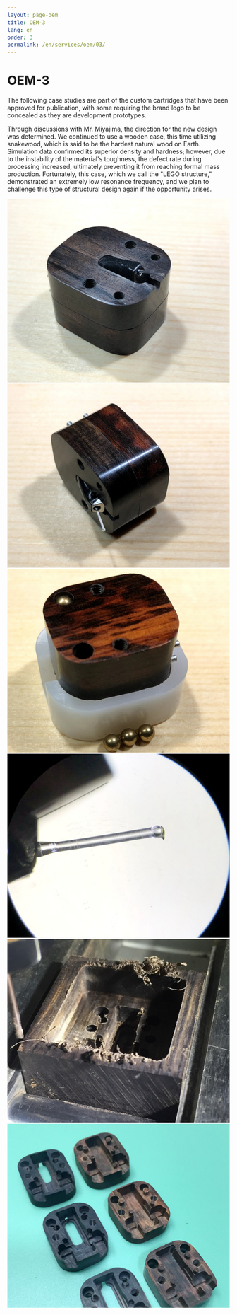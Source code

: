 ```yaml
---
layout: page-oem
title: OEM-3
lang: en
order: 3
permalink: /en/services/oem/03/
---
```



# OEM-3

The following case studies are part of the custom cartridges that have been approved for publication, with some requiring the brand logo to be concealed as they are development prototypes.

Through discussions with Mr. Miyajima, the direction for the new design was determined. We continued to use a wooden case, this time utilizing snakewood, which is said to be the hardest natural wood on Earth. Simulation data confirmed its superior density and hardness; however, due to the instability of the material's toughness, the defect rate during processing increased, ultimately preventing it from reaching formal mass production. Fortunately, this case, which we call the "LEGO structure," demonstrated an extremely low resonance frequency, and we plan to challenge this type of structural design again if the opportunity arises.

![1](/assets/services/OEM-3/1.jpg)
![2](/assets/services/OEM-3/2.jpg)
![3](/assets/services/OEM-3/3.jpg)
![4](/assets/services/OEM-3/4.jpg)
![5](/assets/services/OEM-3/5.jpg)
![6](/assets/services/OEM-3/6.jpg)